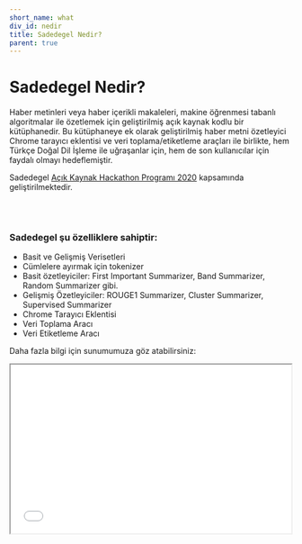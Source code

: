 ```yaml
---
short_name: what
div_id: nedir
title: Sadedegel Nedir?
parent: true
---
```


<h1><strong>Sadedegel</strong> Nedir?</h1>
<p>Haber metinleri veya haber içerikli makaleleri, makine öğrenmesi tabanlı
    algoritmalar ile
    özetlemek için geliştirilmiş açık kaynak kodlu bir kütüphanedir. Bu kütüphaneye ek olarak
    geliştirilmiş haber metni özetleyici Chrome tarayıcı eklentisi ve veri toplama/etiketleme
    araçları ile birlikte, hem Türkçe Doğal Dil İşleme ile uğraşanlar için, hem de son kullanıcılar
    için faydalı olmayı hedeflemiştir.</p>
<p>Sadedegel <a href="https://www.acikhack.com/" target="_blank">Açık Kaynak Hackathon
        Programı
        2020</a> kapsamında geliştirilmektedir.</p>

<br /><br />

<div class="row">
    <div class="col-sm-12 col-md-6">
        <h3><strong>Sadedegel şu özelliklere sahiptir:</strong></h3>
        <ul>
            <li>Basit ve Gelişmiş Verisetleri</li>
            <li>Cümlelere ayırmak için tokenizer</li>
            <li>Basit özetleyiciler: First Important Summarizer, Band Summarizer, Random Summarizer
                gibi.
            </li>
            <li>Gelişmiş Özetleyiciler: ROUGE1 Summarizer, Cluster Summarizer, Supervised Summarizer
            </li>
            <li>Chrome Tarayıcı Eklentisi</li>
            <li>Veri Toplama Aracı</li>
            <li>Veri Etiketleme Aracı</li>
        </ul>
    </div>
    <div class="col-sm-12 col-md-6">
        <p>Daha fazla bilgi için sunumumuza göz atabilirsiniz:</p>
        <iframe src = "/sadedegel/ViewerJS/#../assets/files/sadedeGel.pdf" width='500' height='300' allowfullscreen webkitallowfullscreen></iframe>
    </div>
</div>
